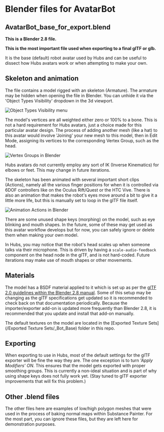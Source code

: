 # Blender files for AvatarBot

## AvatarBot_base_for_export.blend

**This is a Blender 2.8 file.**

**This is the most important file used when exporting to a final glTF or glb.**

It is the base (default) robot avatar used by Hubs and can be useful to dissect how Hubs avatars work or when attempting to make your own.

## Skeleton and animation

The file contains a model rigged with an skeleton (Armature). The armature may be hidden when opening the file in Blender. You can unhide it via the 'Object Types Visibility' dropdown in the 3d viewport. 

![Object Types Visibility menu](/docs/BlenderArmatureVisibility.jpg)

The model's vertices are all weighted either zero or 100% to a bone. This is not a hard requirement for Hubs avatars, just a choice made for this particular avatar design. The process of adding another mesh (like a hat) to this avatar would involve 'Joining' your new mesh to this model, then in Edit Mode, assigning its vertices to the corresponding Vertex Group, such as the head.

![Vertex Groups in Blender](/docs/VertexGroups.JPG)

Hubs avatars do not currently employ any sort of IK (Inverse Kinematics) for elbows or feet. This may change in future iterations.

The skeleton has been animated with several important short clips (Actions), namely all the various finger positions for when it is controlled via 6DOF controllers like on the Oculus Rift/Quest or the HTC Vive.
There is also an animation that makes the robot's eyes move around a bit to give it a little more life, but this is manually set to loop in the glTF file itself.


![Animation Actions in Blender](/docs/AnimationActions.JPG)

There are some unused shape keys (morphing) on the model, such as eye blinking and mouth shapes. In the future, some of these may get used as this avatar workflow develops but for now, you can safely ignore or delete them when making your own model.

In Hubs, you may notice that the robot's head scales up when someone talks via their microphone. This is driven by having a `scale-audio-feedback` component on the head node in the glTF, and is not hard-coded. Future iterations may make use of mouth shapes or other movements.

## Materials 

The model has a BSDF material applied to it which is set up as per the [glTF 2.0 guidelines within the Blender 2.8 manual](https://docs.blender.org/manual/en/dev/addons/io_gltf2.html). Some of this setup may be changing as the glTF specifications get updated so it is recommended to check back on that documentation periodically.
Because the importer/exporter add-on is updated more frequently than Blender 2.8, it is recommended that you update and install that add-on manually.

The default textures on the model are located in the [Exported Texture Sets](/Exported Texture Sets/_Bot_Base) folder in this repo.

## Exporting

When exporting to use in Hubs, most of the default settings for the glTF exporter will be fine the way they are. The one exception is to turn *'Apply Modifiers' _ON_*. This ensures that the model gets exported with proper smoothing groups. This is currently a non-ideal situation and is part of why using shape keys does not fully work yet. (Stay tuned to glTF exporter improvements that will fix this problem.)

## Other .blend files

The other files here are examples of low/high polygon meshes that were used in the process of baking normal maps within Substance Painter.
For the most part, you can ignore these files, but they are left here for demonstration purposes.
